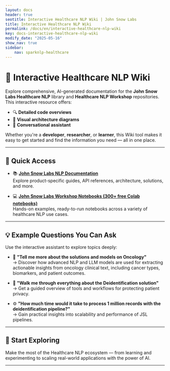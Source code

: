 ```yaml
---
layout: docs
header: true
seotitle: Interactive Healthcare NLP Wiki | John Snow Labs
title: Interactive Healthcare NLP Wiki
permalink: /docs/en/interactive-healthcare-nlp-wiki
key: docs-interactive-healthcare-nlp-wiki
modify_date: "2025-05-16"
show_nav: true
sidebar:
    nav: sparknlp-healthcare
---
```


<div class="h3-box" markdown="1">

# 🧠 Interactive Healthcare NLP Wiki

Explore comprehensive, AI-generated documentation for the **John Snow Labs Healthcare NLP** library and **Healthcare NLP Workshop** repositories. This interactive resource offers:

- 🔍 **Detailed code overviews**  
- 🧱 **Visual architecture diagrams**  
- 💬 **Conversational assistant**

Whether you're a **developer**, **researcher**, or **learner**, this Wiki tool makes it easy to get started and find the information you need — all in one place.

</div>

---

## 🔗 Quick Access

- 📚 **[John Snow Labs NLP Documentation](https://jsl-wiki.johnsnowlabs.app/)**  
  Explore product-specific guides, API references, architecture, solutions, and more.

- 💻 **[John Snow Labs Workshop Notebooks (300+ free Colab notebooks)](https://jsl-workshop.johnsnowlabs.app/)**  
  Hands-on examples, ready-to-run notebooks across a variety of healthcare NLP use cases.

---

## 💡 Example Questions You Can Ask

Use the interactive assistant to explore topics deeply:

- 🧬 **"Tell me more about the solutions and models on Oncology"**  
  → Discover how advanced NLP and LLM models are used for extracting actionable insights from oncology clinical text, including cancer types, biomarkers, and patient outcomes.

- 🔐 **"Walk me through everything about the Deidentification solution"**  
  → Get a guided overview of tools and workflows for protecting patient privacy.

- ⚙️ **"How much time would it take to process 1 million records with the deidentification pipeline?"**  
  → Gain practical insights into scalability and performance of JSL pipelines.

---

## 🚀 Start Exploring

Make the most of the Healthcare NLP ecosystem — from learning and experimenting to scaling real-world applications with the power of AI.

---
